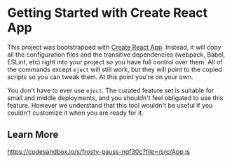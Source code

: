 # Getting Started with Create React App

This project was bootstrapped with [Create React App](https://github.com/facebook/create-react-app).
Instead, it will copy all the configuration files and the transitive dependencies (webpack, Babel, ESLint, etc) right into your project so you have full control over them. All of the commands except `eject` will still work, but they will point to the copied scripts so you can tweak them. At this point you're on your own.

You don't have to ever use `eject`. The curated feature set is suitable for small and middle deployments, and you shouldn't feel obligated to use this feature. However we understand that this tool wouldn't be useful if you couldn't customize it when you are ready for it.

## Learn More

https://codesandbox.io/s/frosty-gauss-nqf30c?file=/src/App.js



